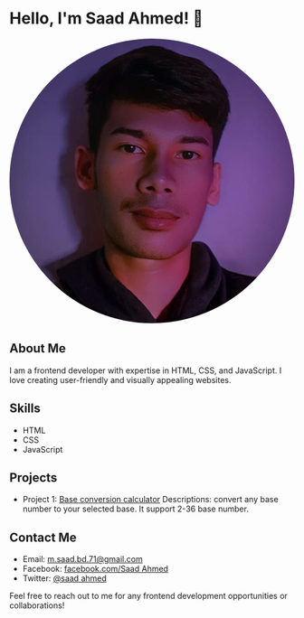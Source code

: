 # Hello, I'm Saad Ahmed! 👋

<img src="411650636_860038956126910_602632073532998394_n.jpg" alt="This is a photo of Saad Ahmed" style="border-radius:50%;">

## About Me
I am a frontend developer with expertise in HTML, CSS, and JavaScript. I love creating user-friendly and visually appealing websites. 

## Skills
- HTML
- CSS
- JavaScript

## Projects
- Project 1: [Base conversion calculator](https://creative-dev10x.github.io/Code/Calculator/index.html?)
  Descriptions: convert any base number to your selected base.
It support 2-36 base number.
## Contact Me
- Email: m.saad.bd.71@gmail.com
- Facebook: [facebook.com/Saad Ahmed](https://facebook.com/m.saad.bd71)
- Twitter: [@saad ahmed](https://twitter.com/m_saad_71)

Feel free to reach out to me for any frontend development opportunities or collaborations!
